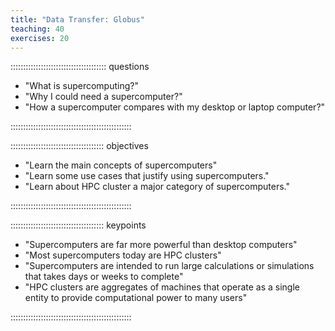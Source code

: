 ```yaml
---
title: "Data Transfer: Globus"
teaching: 40
exercises: 20
---
```


:::::::::::::::::::::::::::::::::::::: questions

- "What is supercomputing?"
- "Why I could need a supercomputer?"
- "How a supercomputer compares with my desktop or laptop computer?"

::::::::::::::::::::::::::::::::::::::::::::::::

::::::::::::::::::::::::::::::::::::: objectives

- "Learn the main concepts of supercomputers"
- "Learn some use cases that justify using supercomputers."
- "Learn about HPC cluster a major category of supercomputers."

::::::::::::::::::::::::::::::::::::::::::::::::

::::::::::::::::::::::::::::::::::::: keypoints

- "Supercomputers are far more powerful than desktop computers"
- "Most supercomputers today are HPC clusters"
- "Supercomputers are intended to run large calculations or simulations that takes days or weeks to complete"
- "HPC clusters are aggregates of machines that operate as a single entity to provide computational power to many users"

::::::::::::::::::::::::::::::::::::::::::::::::
